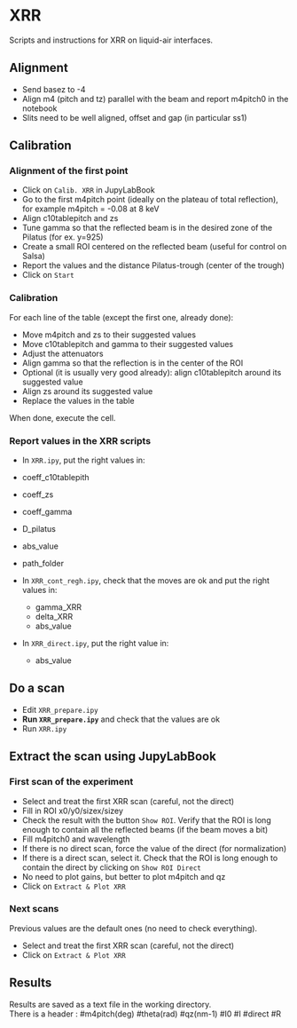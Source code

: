# XRR

Scripts and instructions for XRR on liquid-air interfaces.

## Alignment

- Send basez to -4
- Align m4 (pitch and tz) parallel with the beam and report m4pitch0 in the notebook
- Slits need to be well aligned, offset and gap (in particular ss1)

## Calibration

### Alignment of the first point
- Click on ```Calib. XRR``` in JupyLabBook
- Go to the first m4pitch point (ideally on the plateau of total reflection), for example m4pitch = -0.08 at 8 keV
- Align c10tablepitch and zs
- Tune gamma so that the reflected beam is in the desired zone of the Pilatus (for ex. y=925)
- Create a small ROI centered on the reflected beam (useful for control on Salsa)
- Report the values and the distance Pilatus-trough (center of the trough)
- Click on ```Start```

### Calibration
For each line of the table (except the first one, already done):
- Move m4pitch and zs to their suggested values
- Move c10tablepitch and gamma to their suggested values
- Adjust the attenuators
- Align gamma so that the reflection is in the center of the ROI
- Optional (it is usually very good already): align c10tablepitch around its suggested value
- Align zs around its suggested value
- Replace the values in the table

When done, execute the cell.

### Report values in the XRR scripts
- In ```XRR.ipy```, put the right values in:
- coeff_c10tablepith
- coeff_zs
- coeff_gamma
- D_pilatus
- abs_value
- path_folder  
    
    
- In ```XRR_cont_regh.ipy```, check that the moves are ok and put the right values in:
    - gamma_XRR
    - delta_XRR
    - abs_value  


- In ```XRR_direct.ipy```, put the right value in:
    - abs_value  

## Do a scan
- Edit ```XRR_prepare.ipy```
- **Run ```XRR_prepare.ipy```** and check that the values are ok
- Run ```XRR.ipy```

## Extract the scan using JupyLabBook

### First scan of the experiment
- Select and treat the first XRR scan (careful, not the direct)
- Fill in ROI x0/y0/sizex/sizey
- Check the result with the button ```Show ROI```. Verify that the ROI is long enough to contain all the reflected beams (if the beam moves a bit)
- Fill m4pitch0 and wavelength
- If there is no direct scan, force the value of the direct (for normalization)
- If there is a direct scan, select it. Check that the ROI is long enough to contain the direct by clicking on ```Show ROI Direct```
- No need to plot gains, but better to plot m4pitch and qz
- Click on ```Extract & Plot XRR```

### Next scans
Previous values are the default ones (no need to check everything).
- Select and treat the first XRR scan (careful, not the direct)
- Click on ```Extract & Plot XRR```

## Results
Results are saved as a text file in the working directory.  
There is a header : #m4pitch(deg)    #theta(rad)    #qz(nm-1)    #I0    #I    #direct    #R
